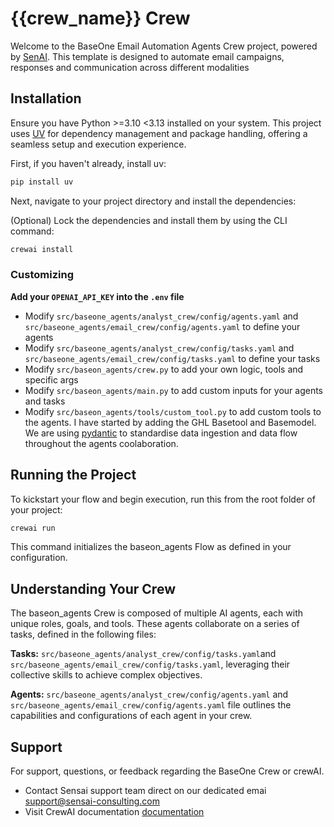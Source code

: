 # {{crew_name}} Crew

Welcome to the BaseOne Email Automation Agents Crew project, powered by [SenAI](https://sensai-consulting.com). This template is designed to automate email campaigns, responses and communication across different modalities

## Installation

Ensure you have Python >=3.10 <3.13 installed on your system. This project uses [UV](https://docs.astral.sh/uv/) for dependency management and package handling, offering a seamless setup and execution experience.

First, if you haven't already, install uv:

```bash
pip install uv
```

Next, navigate to your project directory and install the dependencies:

(Optional) Lock the dependencies and install them by using the CLI command:
```bash
crewai install
```

### Customizing

**Add your `OPENAI_API_KEY` into the `.env` file**

- Modify `src/baseone_agents/analyst_crew/config/agents.yaml` and `src/baseone_agents/email_crew/config/agents.yaml` to define your agents
- Modify `src/baseone_agents/analyst_crew/config/tasks.yaml` and `src/baseone_agents/email_crew/config/tasks.yaml` to define your tasks
- Modify `src/baseon_agents/crew.py` to add your own logic, tools and specific args
- Modify `src/baseon_agents/main.py` to add custom inputs for your agents and tasks
- Modify `src/baseon_agents/tools/custom_tool.py` to add custom tools to the agents.  I have started by adding the GHL Basetool and Basemodel.  We are using [pydantic](https://docs.pydantic.dev/latest/) to standardise data ingestion and data flow throughout the agents coolaboration.
## Running the Project

To kickstart your flow and begin execution, run this from the root folder of your project:

```bash
crewai run
```

This command initializes the baseon_agents Flow as defined in your configuration.


## Understanding Your Crew

The baseon_agents Crew is composed of multiple AI agents, each with unique roles, goals, and tools. These agents collaborate on a series of tasks, defined in the following files:

**Tasks:** `src/baseone_agents/analyst_crew/config/tasks.yaml`and `src/baseone_agents/email_crew/config/tasks.yaml`, leveraging their collective skills to achieve complex objectives. 

**Agents:** `src/baseone_agents/analyst_crew/config/agents.yaml` and `src/baseone_agents/email_crew/config/agents.yaml` file outlines the capabilities and configurations of each agent in your crew.

## Support

For support, questions, or feedback regarding the BaseOne Crew or crewAI.

- Contact Sensai support team direct on our dedicated emai support@sensai-consulting.com
- Visit CrewAI documentation [documentation](https://docs.crewai.com)


